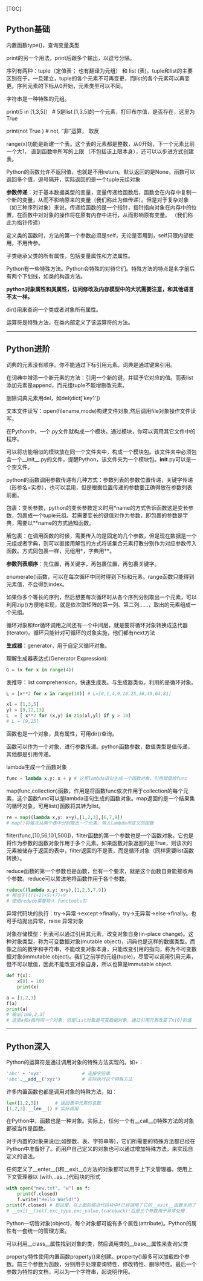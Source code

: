 [TOC]

## Python基础

内置函数type()，查询变量类型

print的另一个用法，print后跟多个输出，以逗号分隔。

序列有两种：tuple（定值表； 也有翻译为元组） 和 list (表)。tuple和list的主要区别在于，一旦建立，tuple的各个元素不可再变更，而list的各个元素可以再变更。序列元素的下标从0开始，元素类型可以不同。

字符串是一种特殊的元组。

print(5 in [1,3,5]）       # 5是list [1,3,5]的一个元素，打印布尔值，是否存在，这里为True

print(not True )            # not, “非”运算， 取反

range(x)功能是新建一个表。这个表的元素都是整数，从0开始，下一个元素比前一个大1， 直到函数中所写的上限 （不包括该上限本身），还可以以步进方式创建表。

Python的函数允许不返回值，也就是不用return。默认返回的是None，函数可以返回多个值，逗号隔开，实际返回的是一个tuple元组对象

**参数传递**：对于基本数据类型的变量，变量传递给函数后，函数会在内存中复制一个新的变量，从而不影响原来的变量（我们称此为值传递）。但是对于复杂对象（如三种序列对象）来说，传递给函数的是一个指针，指针指向对象在内存中的位置，在函数中对对象的操作将在原有内存中进行，从而影响原有变量。 （我们称此为指针传递）

定义类的函数时，方法的第一个参数必须是self，无论是否用到，self只限内部使用，不用传参。

子类继承父类的所有属性，包括变量属性和方法属性。

Python有一些特殊方法。Python会特殊的对待它们。特殊方法的特点是名字前后有两个下划线，如类的构造方法。

**python对象属性和类属性，访问修改及内存模型中的大坑需要注意，和其他语言不太一样。**

dir()用来查询一个类或者对象所有属性。

运算符是特殊方法，在类内部定义了该运算符的方法。

---

## Python进阶

词典的元素没有顺序。你不能通过下标引用元素。词典是通过键来引用。

在词典中增添一个新元素的方法：引用一个新的键，并赋予它对应的值。而表list添加元素是append，而元组tuple不能增删改元素。

删除词典元素用del，如del(dict['key1'])

文本文件读写：open(filename,mode)构建文件对象,然后调用file对象操作文件读写。

在Python中，一个.py文件就构成一个模块。通过模块，你可以调用其它文件中的程序。

可以将功能相似的模块放在同一个文件夹中，构成一个模块包。该文件夹中必须包含一个\_\_init\_\_.py的文件，提醒Python，该文件夹为一个模块包。__init__.py可以是一个空文件。

python的函数调用参数传递有几种方式：参数列表的参数位置传递，关键字传递（形参名=实参），也可以混用，但是根据位置传递的参数要正确得放在参数列表前面。

包裹：变长参数，python的变长参数定义时用*name的方式告诉函数这是变长参数，包裹成一个tuple元组。若需要变长的键值对作为参数，即包裹的参数是字典，需要以**name的方式通知函数。

解包裹：在调用函数的时候，需要传入的是固定的几个参数，但是现在数据是一个元组或者字典，则可以直接用解包的方式将该集合元素打散分别作为对应参数传入函数。方式同包裹一样，元组用*，字典用**。

**参数列表顺序**：先位置，再关键字，再包裹位置，再包裹关键字。

enumerate()函数，可以在每次循环中同时得到下标和元素。range函数只能得到元素值，不会得到index。

如果你多个等长的序列，然后想要每次循环时从各个序列分别取出一个元素，可以利用zip()方便地实现，就是依次取矩阵的第一列、第二列……，取出的元素组成一个元组。

循环对象和for循环调用之间还有一个中间层，就是要将循环对象转换成迭代器(iterator)。循环只能针对可循环的对象实施，他们都有next方法

**生成器**：generator，用于自定义循环对象。

理解生成器表达式(Generator Expression):

```python
G = (x for x in range(4))
```

表推导：list comprehension，快速生成表。与生成器类似，利用的是循环对象。

```python
L = [x**2 for x in range(10)] # L=[0,1,4,9,16,25,36,49,64,81]
```

```python
xl = [1,3,5]
yl = [9,12,13]
L  = [ x**2 for (x,y) in zip(xl,yl) if y > 10]
# L = [9,25]
```

函数也是一个对象，具有属性，可用dir()查询。

函数可以作为一个对象，进行参数传递。python函数参数，数值类型是值传递，其他都是引用传递。

lambda生成一个函数对象

```python
func = lambda x,y: x + y # 这里lambda语句生成一个函数对象，引用赋值给func
```

map(func,collection)函数，作用是将函数func依次作用于collection的每个元素，这个函数func可以是lambda语句生成的函数对象。map返回的是一个结果集的循环对象，可用list()函数将其转为list。

```python
re = map((lambda x,y: x+y),[1,2,3],[6,7,9]) 
# map()将每次从两个表中分别取出一个元素，带入lambda所定义的函数
```

filter(func,[10,56,101,500])，filter函数的第一个参数也是一个函数对象。它也是将作为参数的函数对象作用于多个元素。如果函数对象返回的是True，则该次的元素被储存于返回的表中，filter返回的不是表，而是循环对象（同样需要list函数转换）。

reduce函数的第一个参数也是函数，但有一个要求，就是这个函数自身能接收两个参数。reduce可以累进地将函数作用于各个参数。

```python
reduce((lambda x,y: x+y),[1,2,5,7,9]) 
# 相当于(((1+2)+5)+7)+9
# 使用reduce需要导入 functools包
```

异常代码块的执行：try->异常->except->finally，try->无异常->else->finally。也可手动抛出异常，raise 异常对象

对象存储模型：列表可以通过引用其元素，改变对象自身(in-place change)。这种对象类型，称为可变数据对象(mutable object)，词典也是这样的数据类型。而像之前的数字和字符串，不能改变对象本身，只能改变引用的指向，称为不可变数据对象(immutable object)。我们之前学的元组(tuple)，尽管可以调用引用元素，但不可以赋值，因此不能改变对象自身，所以也算是immutable object.

```python
def f(x):
    x[0] = 100
    print(x)

a = [1,2,3]
f(a)
print(a)
# 输出[100,2,3]
# 这里a和x指向同一个对象，但是list对象是可变数据对象，通过引用元素改变了x[0]的值
```

---

## Python深入

Python的运算符是通过调用对象的特殊方法实现的。如+：

```python
'abc' + 'xyz'               # 连接字符串
'abc'.__add__('xyz')        # 实际执行这个特殊方法
```

许多内置函数也都是调用对象的特殊方法，如：

```python
len([1,2,3])      # 返回表中元素的总数
[1,2,3].__len__() # 实际调用
```

在Python中，函数也是一种对象。实际上，任何一个有__call__()特殊方法的对象都被当作是函数。

对于内置的对象来说(比如整数、表、字符串等)，它们所需要的特殊方法都已经在Python中准备好了。而用户自己定义的对象也可以通过增加特殊方法，来实现自定义的语法。

任何定义了\_\_enter\_\_()和\_\_exit\_\_()方法的对象都可以用于上下文管理器。使用上下文管理器以 (with...as...)代码块的形式

```python
with open("new.txt", "w") as f:
    print(f.closed)
    f.write("Hello World!")
print(f.closed) # 到这里，在上面的缩进代码块中f已经调用了它的__exit__函数关闭了
# __exit__(self,exc_type,exc_value,traceback):后是三个参数用于异常处理
```

Python一切皆对象(object)，每个对象都可能有多个属性(attribute)。Python的属性有一套统一的管理方案。

可以利用__class__属性找到对象的类，然后调用类的__base__属性来查询父类

property特性使用内置函数property()来创建。property()最多可以加载四个参数。前三个参数为函数，分别用于处理查询特性、修改特性、删除特性。最后一个参数为特性的文档，可以为一个字符串，起说明作用。